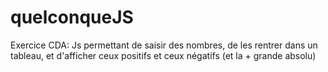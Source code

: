 # quelconqueJS
Exercice CDA: Js permettant de saisir des nombres, de les rentrer dans un tableau, et d'afficher ceux positifs et ceux négatifs (et la + grande absolu)
